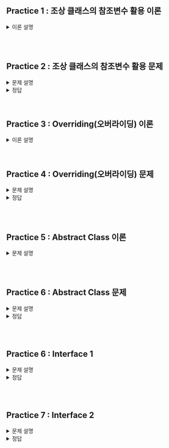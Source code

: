 ## Practice 1 : 조상 클래스의 참조변수 활용 이론

<details>
<summary>이론 설명</summary>

### **[이론]**
1. `조상 클래스의 참조변수`를 이용해서 `자손 클래스의 인스턴스`를 참조할 수 있다.
   하지만 조상 클래스의 참조변수로는 자손 클래스의 멤버에 접근할 수 없다.<br>
   **Example** : 조상 클래스의 참조변수로 자손 클래스의 멤버에 접근 불가.
    ```java
   class UpperClass {
       int a;
       void methodA() {
           System.out.println("UpperClass methodA()");
       }
   }
    class LowerClass extends UpperClass {
        int b;
        void methodB() {
            System.out.println("LowerClass methodB()");
        }
    }
   public class test {
       public static void main(String[] args) {
           UpperClass up = new LowerClass();
           up.methodA();
           up.methodB(); // error
       }
   }
   ```
2. 조상 클래스를 상속받는 자손 클래스들을 하나의 배열에 담고 싶다면, 다음과 같은 과정으로 가능하다.
    1. `조상 클래스의 참조변수`를 이용해서 배열을 생성한다.
    2. `자손 클래스의 인스턴스`를 생성해서 조상 클래스의 참조변수에 대입한다.
    3. `조상 클래스의 참조변수`를 이용해서 배열의 요소에 접근한다.
    <br> 이때, 조상 클래스의 참조변수로는 자손 클래스의 멤버에 접근할 수 없다. -> 주석 참고
    ```java
    class UpperClass {
         public int a;
         void methodA() {
              System.out.println("UpperClass methodA()");
         }
         UpperClass() {
             a = 10;
         }
    }
    
    class LowerClassA extends UpperClass {
        public int b;
        LowerClassA() {
            a = 10;
            b = 20;
        }
    }
    class LowerClassB extends UpperClass {
        public int c;
        LowerClassB() {
            a = 30;
            c = 40;
        }
    } 
    public class test {
       public static void main(String[] args) {
           UpperClass[] arr = new UpperClass[3];
           arr[0] = new UpperClass();
           arr[1] = new LowerClassA();
           arr[2] = new LowerClassB();
    
           for(int i = 0; i < arr.length; i++) {
                arr[i].methodA();
           }
           arr[0].a = 100; // not error
           arr[1].a = 200; // not error
           arr[2].a = 300; // not error
           
           arr[0].b = 100; // error
           arr[1].b = 200; // not error
           arr[2].b = 300; // error
           
           arr[0].c = 100; // error
           arr[1].c = 200; // error
           arr[2].c = 300; // not error
       }
    }
    
    ```

</details>

<br><br>

## Practice 2 : 조상 클래스의 참조변수 활용 문제

<details>
<summary>문제 설명</summary>

### **[문제]** 도형을 담는 배열
다음과 같은 도형 클래스가 있다.

Shape 클래스 (조상 클래스): 도형의 넓이를 출력하는 printArea() 메소드를 포함한다. <br>
Rectangle 클래스 (자손 클래스1): 사각형의 가로와 세로를 가지며, 넓이를 계산하는 calculateArea() 메소드를 포함한다. <br>
Circle 클래스 (자손 클래스2): 원의 반지름을 가지며, 넓이를 계산하는 calculateArea() 메소드를 포함한다. <br>

#### TODO 1
Shape 클래스의 참조변수를 사용하여 Rectangle과 Circle 클래스의 인스턴스를 저장하는 배열을 만들어 보자. <br>
**0번째 요소**에는 `Rectangle` 인스턴스를, **1번째 요소**에는 `Circle` 인스턴스를 저장한다. <br>

#### TODO 2
배열의 각 요소(배열의 모든 요소)에 저장된 도형의 넓이를 출력하는 printArea() 메소드를 호출한다. <br>

</details>

<details>
<summary>정답</summary>

```java
// 조상 클래스
class Shape {
   double area;

   void printArea() {
      System.out.println("Area: " + area);
   }
}

// 자손 클래스 1
class Rectangle extends Shape {
   double width;
   double height;

   Rectangle(double width, double height) {
      this.width = width;
      this.height = height;
      calculateArea();
   }

   void calculateArea() {
      area = width * height;
   }
}

// 자손 클래스 2
class Circle extends Shape {
   double radius;

   Circle(double radius) {
      this.radius = radius;
      calculateArea();
   }

   void calculateArea() {
      area = Math.PI * radius * radius;
   }
}

// Main 클래스
public class Practice02 {
   public static void main(String[] args) {
// 조상 클래스 참조변수를 이용한 배열 생성
      Shape[] shapes = new Shape[2];

      // TO DO 1: 자손 클래스 인스턴스를 생성하고 배열에 저장하자. 
      shapes[0] = new Rectangle(4, 5);    // index 0에 Rectangle 인스턴스 저장
      shapes[1] = new Circle(3);          // index 1에 Circle 인스턴스 저장

      // TO DO 2: 배열의 각 요소에 대해 printArea() 메소드 호출
      for (Shape shape : shapes) {
         shape.printArea();
      }
   }
}

```

</details>
<br><br>

## Practice 3 : Overriding(오버라이딩) 이론

<details>
<summary>이론 설명</summary>

### **[이론]** 

 **오버라이딩**이란 상속 관계에 있는 `조상 클래스의 메서드`를 `자손 클래스`에서 재정의하는 것을 말한다.
오버라이딩을 통해 조상 클래스의 메서드를 자손 클래스에서 재정의하면, 자손 클래스의 인스턴스를 생성하여 해당 메서드를 호출하면 자손 클래스에서 재정의한 메서드가 호출된다.
재정의 하는 방법으로는 조상 클래스의 메서드와 동일한 메서드(메서드명, 매개변수, 반환타입 일치)를 자손 클래스에 정의하면 된다.
그리고 메서드 앞에 `@Override` 어노테이션을 붙여주면 오버라이딩을 했는지를 컴파일러가 체크해준다.

해당 내용을 코드로 구현하면 다음과 같다.
```java
class UpperClass {
    void methodA() {
        System.out.println("UpperClass methodA()");
    }
}
class LowerClass extends UpperClass {
    @Override
    void methodA() {
        System.out.println("LowerClass methodA()");
    }
}
public class test {
    public static void main(String[] args) {
        UpperClass upper = new UpperClass(); // 조상 클래스 참조변수, 조상 클래스 인스턴스
        LowerClass lower = new LowerClass(); // 자손 클래스 참조변수, 자손 클래스 인스턴스
        UpperClass test = new LowerClass(); // 조상 클래스 참조변수, 자손 클래스 인스턴스
     // LowerClass err = new UpperClass(); // 자손 클래스 참조변수, 조상 클래스 인스턴스 (X)  
        upper.methodA(); // UpperClass methodA()
        lower.methodA(); // LowerClass methodA()
        test.methodA(); // LowerClass methodA()
    }
}
```
출력 결과 : <br>
UpperClass upper : UpperClass <br>
LowerClass lower : LowerClass <br>
UpperClass test : LowerClass <br>

조상 클래스의 참조변수는 조상 클래스의 인스턴스를 참조할 수 있고,(출력결과 첫번째 줄)<br>
자손 클래스의 참조변수는 자손 클래스의 인스턴스를 참조할 수 있다.(출력결과 두번째 줄)<br>
추가로 Overriding을 통해 재정의한 메서드는 조상 클래스의 참조변수로 자손 클래스의 인스턴스를 참조할 경우에는 
자손 클래스에서 재정의한 메서드가 호출된다. (출력결과 세번째 줄)<br>


</details>
<br><br>


## Practice 4 : Overriding(오버라이딩) 문제

<details>
<summary>문제 설명</summary>

### **[문제]** Overriding

### **[설명]**

이 코드는 `Bike` 클래스와 `Car` 클래스는 `Vehicle` 클래스를 상속받는다. <br>
이 과정 중에서 overriding을 통해 `display()` 메서드를 재정의해두었다. <br>

이번 과제에서는 이미 만들어져 있는 크기 3인 vehicles 배열에 각각의 인스턴스를 넣고, <br>
for문을 통해 각각의 인스턴스의 display() 메서드를 호출한다. <br>

**TODO 1 : vehicles 배열을 조건에 맞게 채우시오.**
   1. 첫 번째 인덱스에는 Vehicle 클래스의 인스턴스를 넣는다.
   2. 두 번째 인덱스에는 Bike 클래스의 인스턴스를 넣는다.
   3. 세 번째 인덱스에는 Car 클래스의 인스턴스를 넣는다.

**TODO 2 : for문을 통해 vehicles 배열의 각 인덱스에 있는 인스턴스의 display() 메서드를 호출하시오.**


출력 결과 : <br>
This is a vehicle. <br>
This is a bike. <br>
This is a car. <br>

</details>

<details>
<summary>정답</summary>

```java
// Superclass
package practice04;

class Vehicle {
    void display() {
        System.out.println("This is a vehicle.");
    }
}

// Subclass 1
class Car extends Vehicle {
      @Override
      void display() {
        System.out.println("This is a car.");
   }
}

// Subclass 2
class Bike extends Vehicle {
      @Override
      void display() {
          System.out.println("This is a bike.");
      }
}

// Main class
public class Practice04 {
   public static void main(String[] args) {
         // Create an array of Vehicle type (superclass)
         Vehicle[] vehicles = new Vehicle[3];

        // TO DO 1: Store instances to vehicles array, 0 : Vehicle, 1 : Car, 2 : Bike.
        vehicles[0] = new Vehicle();
        vehicles[1] = new Bike();
        vehicles[2] = new Car();

        // TO DO 2: Call the display() method on each element in the array.
        for (Vehicle vehicle : vehicles) {
           vehicle.display();
        }
   }
}

```


</details>


<br><br>

## Practice 5 : Abstract Class 이론

<details>
<summary>문제 설명</summary>

### **[이론]**

- `Abstract` 클래스 (추상 클래스)란?

   완전하지 않은 클래스로, 하나 이상의 추상 메소드(구현되지 않은 메소드)를 포함한다.
   추상 클래스는 객체를 생성할 수 없으며, 다른 클래스가 상속받아 구현해야 한다. 
   추상 클래스의 목적은 공통적인 기능을 상속받아 사용하고, 필요한 기능을 자식 클래스에서 구현하도록 하는 것이다.

- 추상 클래스 규칙
  1. abstract 키워드를 사용하여 추상 클래스를 선언합니다.
  2. 추상 클래스는 하나 이상의 추상 메소드를 포함할 수 있습니다. 추상 메소드는 선언부만 있고 구현부가 없는 메소드입니다.
  3. 추상 클래스를 상속받은 클래스는 반드시 추상 클래스의 추상 메소드를 구현해야 합니다. 만약 구현하지 않으면 해당 클래스도 추상 클래스로 선언해야 합니다.

- 추상 클래스 사용 예시
   
   ```java
   // 추상 클래스
   abstract class Animal {
       abstract void makeSound(); // 추상 메소드
   
       void displayInfo() { // 일반 메소드
           System.out.println("This is an animal.");
       }
   }
   
   // 구체 클래스 1
   class Dog extends Animal {
       @Override
       void makeSound() { // 추상 메소드 구현
           System.out.println("Woof!");
       }
   }
   
   // 구체 클래스 2
   class Cat extends Animal {
       @Override
       void makeSound() { // 추상 메소드 구현
           System.out.println("Meow!");
       }
   }
   
   // Main 클래스
   public class Main {
      public static void main(String[] args) {
         // 객체 생성
         Dog dog = new Dog();
         Cat cat = new Cat();
   
         // 구체 클래스에서 구현된 메소드 호출
         dog.makeSound(); // 출력: Woof!
         cat.makeSound(); // 출력: Meow!
   
         // 추상 클래스의 일반 메소드 호출
         dog.displayInfo(); // 출력: This is an animal.
         cat.displayInfo(); // 출력: This is an animal.
      }
   }
   ```
  
</details>

<br><br>

## Practice 6 : Abstract Class 문제

<details>
<summary>문제 설명</summary>

### **[문제]** 추상 클래스 Vehicle

### **[설명]**

코드는 추상 클래스 Vehicle을 상속받은 Car 클래스와 Bicycle 클래스를 구현하였다. <br>
추상 클래스 Vehicle에는 추상 메소드 start()와 stop()이 있고, 일반 메소드 displayInfo()가 있다. <br>
Car 클래스와 Bicycle 클래스는 추상 메소드 start()와 stop()을 구현하고 있다. <br>

- **TODO 부분을 채워서 코드를 완성해보자.**
   
   모든 추상 메서드들에 대해 상속받는 클래스가 구현해야 한다. 구현하는 과정에 있어서, <br>
   @Override 어노테이션을 사용하면 오버라이딩을 하고 있다는 것을 명시적으로 표현할 수 있다. <br>
   추가로 구현하는 추상 메서드에 대해 매개변수, 리턴 타입, 접근 제한자 등을 완전히 동일하게 구현해야 한다. <br>

</details>

<details>
<summary>정답</summary>

```java
// 추상 클래스
abstract class Vehicle {
    abstract void start(); // 추상 메소드
    abstract void stop(); // 추상 메소드

    void displayInfo() { // 일반 메소드
        System.out.println("This is a vehicle.");
    }
}

// 구체 클래스 1
class Car extends Vehicle {
    // 여기 참고해서 구현해보세요!
    @Override
    void start() {
        System.out.println("Car starts.");
    }

    // TO DO : 추상 메서드인 stop() 메소드 구현
    // 기능 : "Car stops." 출력
    @Override
    void stop() {
        System.out.println("Car stops.");
    }
   //
}

// 구체 클래스 2
class Bicycle extends Vehicle {
    // TO DO : 추상 메서드인 start() 메소드, stop() 메소드 구현
    // 기능 : "Bicycle starts." 출력, "Bicycle stops." 출력
    @Override
    void start() {
        System.out.println("Bicycle starts.");
    }

    @Override
    void stop() {
        System.out.println("Bicycle stops.");
    }
    //
}

// Main 클래스
public class Main {
    public static void main(String[] args) {
        // 객체 생성
        Car car = new Car();
        Bicycle bicycle = new Bicycle();

        // 구체 클래스에서 구현된 메소드 호출
        car.start(); // 출력: Car starts.
        car.stop(); // 출력: Car stops.
        bicycle.start(); // 출력: Bicycle starts.
        bicycle.stop(); // 출력: Bicycle stops.

        // 추상 클래스
        car.displayInfo(); // 출력: This is a vehicle.
        bicycle.displayInfo(); // 출력: This is a vehicle.
    }
}
```

</details>

<br><br>

## Practice 6 : Interface 1

<details>
<summary>문제 설명</summary>

### **[문제]**

### **[설명]**


```java

```


<span style="color:red"> HINT : 공통된 부분만 빼내면 된다. </span>

</details>

<details>
<summary>정답</summary>

</details>

<br><br>

## Practice 7 : Interface 2

<details>
<summary>문제 설명</summary>

### **[문제]**

### **[설명]**


```java

```


</details>

<details>
<summary>정답</summary>

</details>
